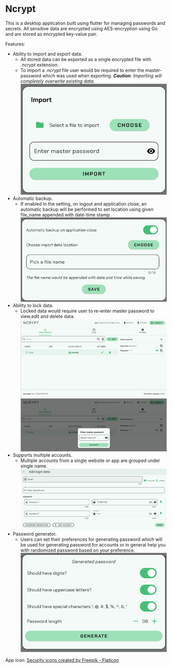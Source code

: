 # Ncrypt

This is a desktop application built using flutter for managing passwords and secrets. All sensitive data are encrypted
using AES-encryption using Go and are stored as encrypted key-value pair.

Features:

- Ability to import and export data.
    - All stored data can be exported as a single encrypted file with _.ncrypt_ extension.
    - To import a _.ncrypt_ file user would be required to enter the master-password which was used when exporting.
      _**Caution**: Importing will completely overwrite existing
      data._
![img_5.png](readme_images/img_5.png)
- Automatic backup.
    - If enabled in the setting, on logout and application close, an automatic backup will be performed to set location
      using given file_name appended with date-time stamp.
![img_1.png](readme_images/img_1.png)
- Ability to lock data.
    - Locked data would require user to re-enter master password to view,edit and delete data.
![img_3.png](readme_images/img_3.png)
![img_4.png](readme_images/img_4.png)
- Supports multiple accounts.
    - Multiple accounts from a single website or app are grouped under single name.
![img_2.png](readme_images/img_2.png)
- Password generator.
    - Users can set their preferences for generating password which will be used for generating password for accounts or
      in general help you with randomized password based on your preference.
![img.png](readme_images/img.png)

App icon: <a href="https://www.flaticon.com/free-icons/security" title="security icons">Security icons created by
Freepik - Flaticon</a>
